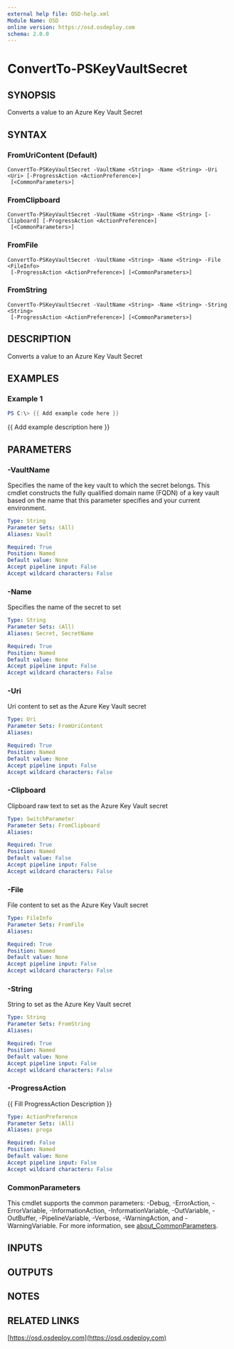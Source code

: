 ```yaml
---
external help file: OSD-help.xml
Module Name: OSD
online version: https://osd.osdeploy.com
schema: 2.0.0
---
```


# ConvertTo-PSKeyVaultSecret

## SYNOPSIS
Converts a value to an Azure Key Vault Secret

## SYNTAX

### FromUriContent (Default)
```
ConvertTo-PSKeyVaultSecret -VaultName <String> -Name <String> -Uri <Uri> [-ProgressAction <ActionPreference>]
 [<CommonParameters>]
```

### FromClipboard
```
ConvertTo-PSKeyVaultSecret -VaultName <String> -Name <String> [-Clipboard] [-ProgressAction <ActionPreference>]
 [<CommonParameters>]
```

### FromFile
```
ConvertTo-PSKeyVaultSecret -VaultName <String> -Name <String> -File <FileInfo>
 [-ProgressAction <ActionPreference>] [<CommonParameters>]
```

### FromString
```
ConvertTo-PSKeyVaultSecret -VaultName <String> -Name <String> -String <String>
 [-ProgressAction <ActionPreference>] [<CommonParameters>]
```

## DESCRIPTION
Converts a value to an Azure Key Vault Secret

## EXAMPLES

### Example 1
```powershell
PS C:\> {{ Add example code here }}
```

{{ Add example description here }}

## PARAMETERS

### -VaultName
Specifies the name of the key vault to which the secret belongs.
This cmdlet constructs the fully qualified domain name (FQDN) of a key vault based on the name that this parameter specifies and your current environment.

```yaml
Type: String
Parameter Sets: (All)
Aliases: Vault

Required: True
Position: Named
Default value: None
Accept pipeline input: False
Accept wildcard characters: False
```

### -Name
Specifies the name of the secret to set

```yaml
Type: String
Parameter Sets: (All)
Aliases: Secret, SecretName

Required: True
Position: Named
Default value: None
Accept pipeline input: False
Accept wildcard characters: False
```

### -Uri
Uri content to set as the Azure Key Vault secret

```yaml
Type: Uri
Parameter Sets: FromUriContent
Aliases:

Required: True
Position: Named
Default value: None
Accept pipeline input: False
Accept wildcard characters: False
```

### -Clipboard
Clipboard raw text to set as the Azure Key Vault secret

```yaml
Type: SwitchParameter
Parameter Sets: FromClipboard
Aliases:

Required: True
Position: Named
Default value: False
Accept pipeline input: False
Accept wildcard characters: False
```

### -File
File content to set as the Azure Key Vault secret

```yaml
Type: FileInfo
Parameter Sets: FromFile
Aliases:

Required: True
Position: Named
Default value: None
Accept pipeline input: False
Accept wildcard characters: False
```

### -String
String to set as the Azure Key Vault secret

```yaml
Type: String
Parameter Sets: FromString
Aliases:

Required: True
Position: Named
Default value: None
Accept pipeline input: False
Accept wildcard characters: False
```

### -ProgressAction
{{ Fill ProgressAction Description }}

```yaml
Type: ActionPreference
Parameter Sets: (All)
Aliases: proga

Required: False
Position: Named
Default value: None
Accept pipeline input: False
Accept wildcard characters: False
```

### CommonParameters
This cmdlet supports the common parameters: -Debug, -ErrorAction, -ErrorVariable, -InformationAction, -InformationVariable, -OutVariable, -OutBuffer, -PipelineVariable, -Verbose, -WarningAction, and -WarningVariable. For more information, see [about_CommonParameters](http://go.microsoft.com/fwlink/?LinkID=113216).

## INPUTS

## OUTPUTS

## NOTES

## RELATED LINKS

[https://osd.osdeploy.com](https://osd.osdeploy.com)

